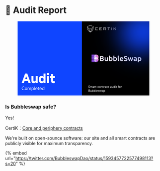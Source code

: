 # 🔐 Audit Report

<figure><img src=".gitbook/assets/certik.png" alt=""><figcaption></figcaption></figure>

### Is Bubbleswap safe?

Yes!

CertiK：[Core and periphery contracts](https://certik.com/projects/bubbleswap)

We're built on open-sounce software: our site and all smart contracts are publicly visible for maximum transparency.

{% embed url="https://twitter.com/BubbleswapDao/status/1593457722577498113?s=20" %}

